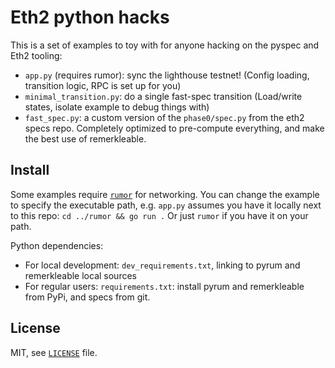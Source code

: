 # Eth2 python hacks

This is a set of examples to toy with for anyone hacking on the pyspec and Eth2 tooling:
- `app.py` (requires rumor): sync the lighthouse testnet! (Config loading, transition logic, RPC is set up for you)
- `minimal_transition.py`: do a single fast-spec transition (Load/write states, isolate example to debug things with)
- `fast_spec.py`: a custom version of the `phase0/spec.py` from the eth2 specs repo. Completely optimized to pre-compute everything, and make the best use of remerkleable.

## Install

Some examples require [`rumor`](https://github.com/protolambda/rumor) for networking.
You can change the example to specify the executable path, e.g. `app.py` assumes you have it locally next to this repo: `cd ../rumor && go run .`
Or just `rumor` if you have it on your path.

Python dependencies:
- For local development: `dev_requirements.txt`, linking to pyrum and remerkleable local sources
- For regular users: `requirements.txt`: install pyrum and remerkleable from PyPi, and specs from git.

## License

MIT, see [`LICENSE`](./LICENSE) file.
